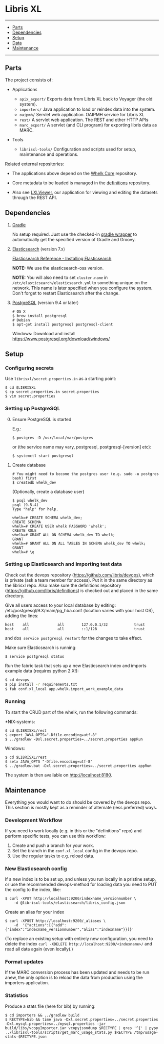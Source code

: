 # Libris XL

----

* [Parts](#parts)
* [Dependencies](#dependencies)
* [Setup](#setup)
* [Data](#data)
* [Maintenance](#maintenance)

----

## Parts

The project consists of:

* Applications
    * `apix_export/`
        Exports data from Libris XL back to Voyager (the old system).
    * `importers/`
        Java application to load or reindex data into the system.
    * `oaipmh/`
        Servlet web application. OAIPMH service for Libris XL
    * `rest/`
        A servlet web application. The REST and other HTTP APIs
    * `marc_export/`
	A servlet (and CLI program) for exporting libris data as MARC.

* Tools
    * `librisxl-tools/`
        Configuration and scripts used for setup, maintenance and operations.

Related external repositories:

* The applications above depend on the [Whelk
  Core](https://github.com/libris/whelk-core) repository.

* Core metadata to be loaded is managed in the
  [definitions](https://github.com/libris/definitions) repository.

* Also see [LXLViewer](https://github.com/libris/lxlviewer), our application
  for viewing and editing the datasets through the REST API.

## Dependencies

1. [Gradle](http://gradle.org/)

    No setup required. Just use the checked-in
    [gradle wrapper](https://docs.gradle.org/current/userguide/gradle_wrapper.html)
    to automatically get the specified version of Gradle and Groovy.

2. [Elasticsearch](http://elasticsearch.org/) (version 7.x)

    [Elasticsearch Reference - Installing Elasticsearch](https://www.elastic.co/downloads/elasticsearch-oss)

    **NOTE:** We use the elasticsearch-oss version.

    **NOTE:** You will also need to set `cluster.name` in
    `/etc/elasticsearch/elasticsearch.yml` to something unique on the
    network. This name is later specified when you configure the
    system. Don't forget to restart Elasticsearch after the change.


3. [PostgreSQL](https://www.postgresql.org/) (version 9.4 or later)

    ```
    # OS X
    $ brew install postgresql
    # Debian
    $ apt-get install postgresql postgresql-client
    ```
    Windows:
    Download and install https://www.postgresql.org/download/windows/

## Setup

### Configuring secrets

Use `librisxl/secret.properties.in` as a starting point:

```
$ cd $LIBRISXL
$ cp secret.properties.in secret.properties
$ vim secret.properties
```

### Setting up PostgreSQL

0. Ensure PostgreSQL is started

    E.g.:
    ```
    $ postgres -D /usr/local/var/postgres
    ```
    or (the service name may vary, postgresql, postgresql-[version] etc):
    ```
    $ systemctl start postgresql
    ```

1. Create database

    ```
    # You might need to become the postgres user (e.g. sudo -u postgres bash) first
    $ createdb whelk_dev
    ```

    (Optionally, create a database user)

    ```
    $ psql whelk_dev
    psql (9.5.4)
    Type "help" for help.

    whelk=# CREATE SCHEMA whelk_dev;
    CREATE SCHEMA
    whelk=# CREATE USER whelk PASSWORD 'whelk';
    CREATE ROLE
    whelk=# GRANT ALL ON SCHEMA whelk_dev TO whelk;
    GRANT
    whelk=# GRANT ALL ON ALL TABLES IN SCHEMA whelk_dev TO whelk;
    GRANT
    whelk=# \q
    ```

### Setting up Elasticsearch and importing test data

Check out the devops repository (https://github.com/libris/devops), which is private (ask a team member for access). 
Put it in the same directory as the librisxl repo. Also make sure the definitions repository (https://github.com/libris/definitions)
is checked out and placed in the same directory.

Give all users access to your local database by editing: /etc/postgresql/9.X/main/pg_hba.conf (location varies with your host OS), adding the lines:

```
host    all             all        127.0.0.1/32            trust
host    all             all        ::1/128                 trust
```

and do`$ service postgresql restart` for the changes to take effect.

Make sure Elasticsearch is running:

```
$ service postgresql status
```

Run the fabric task that sets up a new Elasticsearch index and imports example data (requires python 2.X!):
```bash
$ cd devops
$ pip install -r requirements.txt
$ fab conf.xl_local app.whelk.import_work_example_data
```

### Running

To start the CRUD part of the whelk, run the following commands:

*NIX-systems:
```
$ cd $LIBRISXL/rest
$ export JAVA_OPTS="-Dfile.encoding=utf-8"
$ ../gradlew -Dxl.secret.properties=../secret.properties appRun
```

Windows:
```
$ cd $LIBRISXL/rest
$ setx JAVA_OPTS "-Dfile.encoding=utf-8"
$ ../gradlew.bat -Dxl.secret.properties=../secret.properties appRun
```

The system is then available on <http://localhost:8180>.


## Maintenance

Everything you would want to do should be covered by the devops repo. This
section is mostly kept as a reminder of alternate (less preferred) ways.


### Development Workflow

If you need to work locally (e.g. in this or the
"definitions" repo) and perform specific tests, you can use this workflow:

1. Create and push a branch for your work.
2. Set the branch in the `conf.xl_local` config in the devops repo.
3. Use the regular tasks to e.g. reload data.

### New Elasticsearch config

If a new index is to be set up, and unless you run locally in a pristine setup,
or use the recommended devops-method for loading data
you need to PUT the config to the index, like:

```
$ curl -XPUT http://localhost:9200/indexname_versionnumber \
    -d @librisxl-tools/elasticsearch/libris_config.json
```

Create an alias for your index

```
$ curl -XPOST http://localhost:9200/_aliases \
    -d  '{"actions":[{"add":{"index":"indexname_versionnumber","alias":"indexname"}}]}'
```

(To replace an existing setup with entirely new configuration, you need to
delete the index `curl -XDELETE http://localhost:9200/<indexname>/` and read
all data again (even locally).)

### Format updates

If the MARC conversion process has been updated and needs to be run anew, the only
option is to reload the data from production using the importers application.

### Statistics

Produce a stats file (here for bib) by running:

```
$ cd importers && ../gradlew build
$ RECTYPE=bib && time java -Dxl.secret.properties=../secret.properties -Dxl.mysql.properties=../mysql.properties -jar build/libs/vcopyImporter.jar vcopyjsondump $RECTYPE | grep '^{' | pypy ../librisxl-tools/scripts/get_marc_usage_stats.py $RECTYPE /tmp/usage-stats-$RECTYPE.json
```
